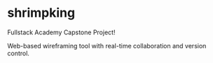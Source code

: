 # shrimpking
Fullstack Academy Capstone Project!

Web-based wireframing tool with real-time collaboration and version control.
